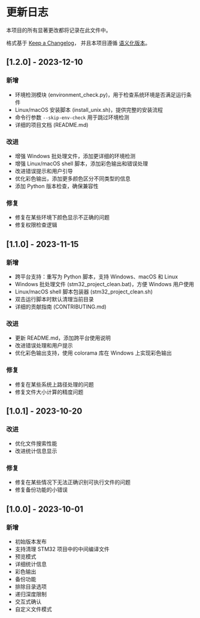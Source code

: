 # 更新日志

本项目的所有显著更改都将记录在此文件中。

格式基于 [Keep a Changelog](https://keepachangelog.com/zh-CN/1.0.0/)，
并且本项目遵循 [语义化版本](https://semver.org/lang/zh-CN/)。

## [1.2.0] - 2023-12-10

### 新增
- 环境检测模块 (environment_check.py)，用于检查系统环境是否满足运行条件
- Linux/macOS 安装脚本 (install_unix.sh)，提供完整的安装流程
- 命令行参数 `--skip-env-check` 用于跳过环境检测
- 详细的项目文档 (README.md)

### 改进
- 增强 Windows 批处理文件，添加更详细的环境检测
- 增强 Linux/macOS shell 脚本，添加彩色输出和错误处理
- 改进错误提示和用户引导
- 优化彩色输出，添加更多颜色区分不同类型的信息
- 添加 Python 版本检查，确保兼容性

### 修复
- 修复在某些环境下颜色显示不正确的问题
- 修复权限检查逻辑

## [1.1.0] - 2023-11-15

### 新增
- 跨平台支持：重写为 Python 脚本，支持 Windows、macOS 和 Linux
- Windows 批处理文件 (stm32_project_clean.bat)，方便 Windows 用户使用
- Linux/macOS shell 脚本包装器 (stm32_project_clean.sh)
- 双击运行脚本时默认清理当前目录
- 详细的贡献指南 (CONTRIBUTING.md)

### 改进
- 更新 README.md，添加跨平台使用说明
- 改进错误处理和用户提示
- 优化彩色输出支持，使用 colorama 库在 Windows 上实现彩色输出

### 修复
- 修复在某些系统上路径处理的问题
- 修复文件大小计算的精度问题

## [1.0.1] - 2023-10-20

### 改进
- 优化文件搜索性能
- 改进统计信息显示

### 修复
- 修复在某些情况下无法正确识别可执行文件的问题
- 修复备份功能的小错误

## [1.0.0] - 2023-10-01

### 新增
- 初始版本发布
- 支持清理 STM32 项目中的中间编译文件
- 预览模式
- 详细统计信息
- 彩色输出
- 备份功能
- 排除目录选项
- 递归深度限制
- 交互式确认
- 自定义文件模式